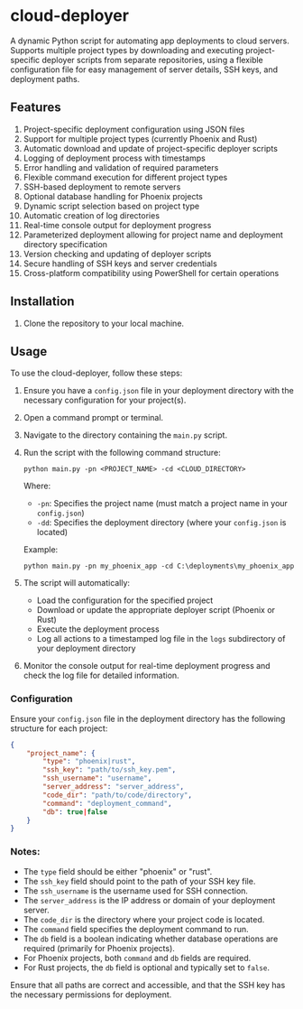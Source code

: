 # cloud-deployer
A dynamic Python script for automating app deployments to cloud servers. Supports multiple project types by downloading and executing project-specific deployer scripts from separate repositories, using a flexible configuration file for easy management of server details, SSH keys, and deployment paths.

## Features

1. Project-specific deployment configuration using JSON files
2. Support for multiple project types (currently Phoenix and Rust)
3. Automatic download and update of project-specific deployer scripts
4. Logging of deployment process with timestamps
5. Error handling and validation of required parameters
6. Flexible command execution for different project types
7. SSH-based deployment to remote servers
8. Optional database handling for Phoenix projects
9. Dynamic script selection based on project type
10. Automatic creation of log directories
11. Real-time console output for deployment progress
12. Parameterized deployment allowing for project name and deployment directory specification
13. Version checking and updating of deployer scripts
14. Secure handling of SSH keys and server credentials
15. Cross-platform compatibility using PowerShell for certain operations

## Installation

1. Clone the repository to your local machine.

## Usage

To use the cloud-deployer, follow these steps:

1. Ensure you have a `config.json` file in your deployment directory with the necessary configuration for your project(s).

2. Open a command prompt or terminal.

3. Navigate to the directory containing the `main.py` script.

4. Run the script with the following command structure:

   ```
   python main.py -pn <PROJECT_NAME> -cd <CLOUD_DIRECTORY>
   ```

   Where:
   - `-pn`: Specifies the project name (must match a project name in your `config.json`)
   - `-dd`: Specifies the deployment directory (where your `config.json` is located)

   Example:
   ```
   python main.py -pn my_phoenix_app -cd C:\deployments\my_phoenix_app
   ```

5. The script will automatically:
   - Load the configuration for the specified project
   - Download or update the appropriate deployer script (Phoenix or Rust)
   - Execute the deployment process
   - Log all actions to a timestamped log file in the `logs` subdirectory of your deployment directory

6. Monitor the console output for real-time deployment progress and check the log file for detailed information.

### Configuration

Ensure your `config.json` file in the deployment directory has the following structure for each project:

```json
{
    "project_name": {
        "type": "phoenix|rust",
        "ssh_key": "path/to/ssh_key.pem",
        "ssh_username": "username",
        "server_address": "server_address",
        "code_dir": "path/to/code/directory",
        "command": "deployment_command",
        "db": true|false
    }
}
```

### Notes:

- The `type` field should be either "phoenix" or "rust".
- The `ssh_key` field should point to the path of your SSH key file.
- The `ssh_username` is the username used for SSH connection.
- The `server_address` is the IP address or domain of your deployment server.
- The `code_dir` is the directory where your project code is located.
- The `command` field specifies the deployment command to run.
- The `db` field is a boolean indicating whether database operations are required (primarily for Phoenix projects).
- For Phoenix projects, both `command` and `db` fields are required.
- For Rust projects, the `db` field is optional and typically set to `false`.

Ensure that all paths are correct and accessible, and that the SSH key has the necessary permissions for deployment.
